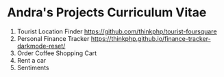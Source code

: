 # Andra's Projects Curriculum Vitae 

1. Tourist Location Finder https://github.com/thinkphp/tourist-foursquare
2. Personal Finance Tracker https://thinkphp.github.io/finance-tracker-darkmode-reset/
3. Order Coffee Shopping Cart
4. Rent a car
5. Sentiments
